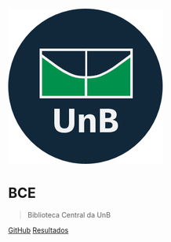 <!-- THIS IS THE PANEL THAT IS SHOWN BEFORE THE HOME PAGE -->

![logo](docs/_media/logo_bce_unb_v3.png)

<h1>BCE</h1>

> Biblioteca Central da UnB

[GitHub](https://github.com/Interacao-Humano-Computador/2020.1-BCE)
[Resultados](#BCE)